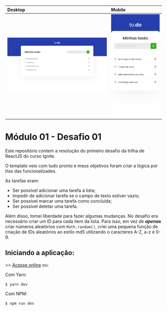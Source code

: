 | Desktop                         | Mobile                        |
| :------------------------------ | :---------------------------- |
| ![desktop](.github/desktop.png) | ![mobile](.github/mobile.png) |

# Módulo 01 - Desafio 01

Este repositório contem a resolução do primeiro desafio da trilha de ReactJS do curso Ignite.

O template veio com tudo pronto e meus objetivos foram criar a lógica por tŕas das funcionalizades.

As tarefas eram:
* Ser possível adicionar uma tarefa à lista;
* Impedir de adicionar tarefa se o campo de texto estiver vazio;
* Ser possível marcar uma tarefa como concluída;
* Ser possível deletar uma tarefa.

Além disso, tomei liberdade para fazer algumas mudanças.
No desafio era necessário criar um ID para cada item da lista. Para isso, em
vez de ***apenas*** criar números aleatórios com `Math.random()`, criei uma pequena
função de criação de IDs aleatórios ao estilo md5 utilizando o caracteres A-Z,
a-z e 0-9.

## Iniciando a aplicação:

\>\> [Acesse online](https://mvitor.dev/to.do/) ou:

Com Yarn:

```
$ yarn dev
```

Com NPM:

```
$ npm run dev
```
